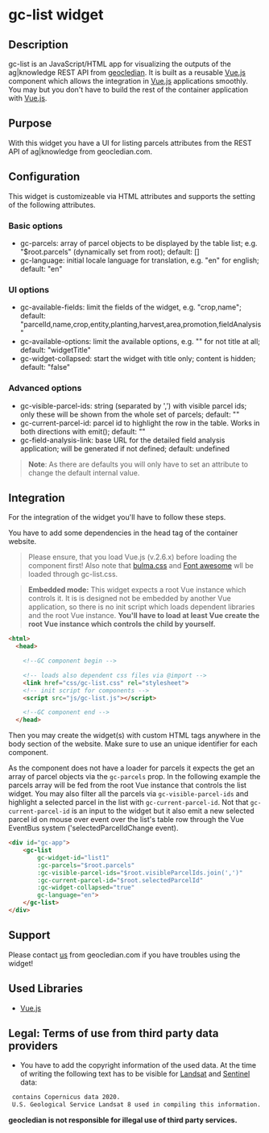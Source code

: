 # gc-list widget
## Description
gc-list is an JavaScript/HTML app for visualizing the outputs of the ag|knowledge REST API from [geocledian](https://www.geocledian.com).
It is built as a reusable [Vue.js](https://www.vuejs.org) component which allows the integration in [Vue.js](https://www.vuejs.org) applications smoothly. 
You may but you don't have to build the rest of the container application with [Vue.js](https://www.vuejs.org).

## Purpose
With this widget you have a UI for listing parcels attributes from the REST API of ag|knowledge from geocledian.com.

## Configuration
This widget is customizeable via HTML attributes and supports the setting of the following attributes.

### Basic options
- gc-parcels: array of parcel objects to be displayed by the table list; e.g. "$root.parcels" (dynamically set from root); default: []
- gc-language: initial locale language for translation, e.g. "en" for english; default: "en"

### UI options
- gc-available-fields: limit the fields of the widget, e.g. "crop,name"; default: "parcelId,name,crop,entity,planting,harvest,area,promotion,fieldAnalysis"
- gc-available-options: limit the available options, e.g. "" for not title at all; default: "widgetTitle"
- gc-widget-collapsed: start the widget with title only; content is hidden; default: "false"

### Advanced options
- gc-visible-parcel-ids: string (separated by ',') with visible parcel ids; only these will be shown from the whole set of parcels; default: ""
- gc-current-parcel-id: parcel id to highlight the row in the table. Works in both directions with emit(); default: ""
- gc-field-analysis-link: base URL for the detailed field analysis application; will be generated if not defined; default: undefined

> __Note__: As there are defaults you will only have to set an attribute to change the default internal value.

## Integration
For the integration of the widget you'll have to follow these steps.

You have to add some dependencies in the head tag of the container website. 
>Please ensure, that you load Vue.js (v.2.6.x) before loading the component first!
Also note that <a href="www.bulma.org">bulma.css</a> and <a href="www.fontawesome.org">Font awesome</a> wll be loaded through gc-list.css.

> **Embedded mode:** This widget expects a root Vue instance which controls it. It is is designed not be embedded by another Vue application, so there is no init script which loads dependent libraries and the root Vue instance. __You'll have to load at least Vue create the root Vue instance which controls the child by yourself.__ 

```html
<html>
  <head>

    <!--GC component begin -->

    <!-- loads also dependent css files via @import -->
    <link href="css/gc-list.css" rel="stylesheet">
    <!-- init script for components -->
    <script src="js/gc-list.js"></script> 

    <!--GC component end -->
  </head>
```

Then you may create the widget(s) with custom HTML tags anywhere in the body section of the website. Make sure to use an unique identifier for each component. 

As the component does not have a loader for parcels it expects the get an array of parcel objects via the `gc-parcels` prop. In the following example the parcels array will be fed from the root Vue instance that controls the
list widget. You may also filter all the parcels via `gc-visible-parcel-ids` and highlight a selected parcel in the list with `gc-current-parcel-id`. Not that `gc-current-parcel-id` is an input to the widget but it also emit a new selected parcel id on mouse over event over the list's table row through the Vue EventBus system ('selectedParcelIdChange event).

```html
<div id="gc-app">
    <gc-list
        gc-widget-id="list1"
        :gc-parcels="$root.parcels"
        :gc-visible-parcel-ids="$root.visibleParcelIds.join(',')"
        :gc-current-parcel-id="$root.selectedParcelId"
        :gc-widget-collapsed="true"
        gc-language="en">
    </gc-list>
</div>
```

## Support
Please contact [us](mailto:info@geocledian.com) from geocledian.com if you have troubles using the widget!

## Used Libraries
- [Vue.js](https://www.vuejs.org)

## Legal: Terms of use from third party data providers
- You have to add the copyright information of the used data. At the time of writing the following text has to be visible for [Landsat](https://www.usgs.gov/information-policies-and-instructions/crediting-usgs) and [Sentinel](https://scihub.copernicus.eu/twiki/pub/SciHubWebPortal/TermsConditions/TC_Sentinel_Data_31072014.pdf) data:

```html
 contains Copernicus data 2020.
 U.S. Geological Service Landsat 8 used in compiling this information.
```

**geocledian is not responsible for illegal use of third party services.**